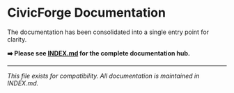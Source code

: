 # CivicForge Documentation

The documentation has been consolidated into a single entry point for clarity.

**➡️ Please see [INDEX.md](./INDEX.md) for the complete documentation hub.**

---

*This file exists for compatibility. All documentation is maintained in INDEX.md.*